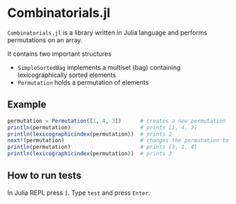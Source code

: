 # Combinatorials.jl

`Combinatorials.jl` is a library written in Julia language and performs permutations on an array.

It contains two important structures
 - `SimpleSortedBag` implements a multiset (bag) containing lexicographically sorted elements
 - `Permutation` holds a permutation of elements

## Example
```julia
permutation = Permutation([1, 4, 3])      # creates a new permutation
println(permutation)                      # prints [1, 4, 3]
println(lexicographicindex(permutation))  # prints 2
next!(permutation)                        # changes the permutation to the next one (lexikographic order)
println(permutation)                      # prints [3, 1, 4]
println(lexicographicindex(permutation))  # prints 3
```

## How to run tests
In Julia REPL press `]`.
Type `test` and press `Enter`.
